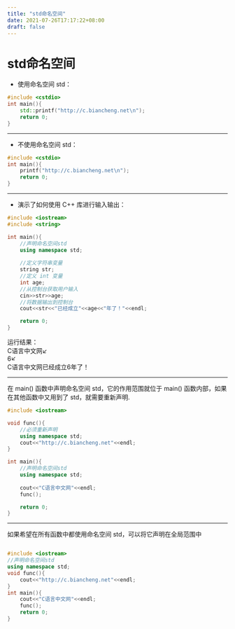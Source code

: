 ```yaml
---
title: "std命名空间"
date: 2021-07-26T17:17:22+08:00
draft: false
---
```

# std命名空间
* 使用命名空间 std：
```cpp
#include <cstdio>
int main(){
    std::printf("http://c.biancheng.net\n");
    return 0;
}
```

***

* 不使用命名空间 std：
```cpp
#include <cstdio>
int main(){
    printf("http://c.biancheng.net\n");
    return 0;
}
```

***

* 演示了如何使用 C++ 库进行输入输出：
```cpp
#include <iostream>
#include <string>

int main(){
    //声明命名空间std
    using namespace std;
   
    //定义字符串变量
    string str;
    //定义 int 变量
    int age;
    //从控制台获取用户输入
    cin>>str>>age;
    //将数据输出到控制台
    cout<<str<<"已经成立"<<age<<"年了！"<<endl;

    return 0;
}
```
运行结果：  
C语言中文网↙  
6↙  
C语言中文网已经成立6年了！

***
在 main() 函数中声明命名空间 std，它的作用范围就位于 main() 函数内部，如果在其他函数中又用到了 std，就需要重新声明.
```cpp
#include <iostream>

void func(){
    //必须重新声明
    using namespace std;
    cout<<"http://c.biancheng.net"<<endl;
}

int main(){
    //声明命名空间std
    using namespace std;
   
    cout<<"C语言中文网"<<endl;
    func();

    return 0;
}
```

***
如果希望在所有函数中都使用命名空间 std，可以将它声明在全局范围中
```cpp

#include <iostream>
//声明命名空间std
using namespace std;
void func(){
    cout<<"http://c.biancheng.net"<<endl;
}
int main(){
    cout<<"C语言中文网"<<endl;
    func();
    return 0;
}
```
